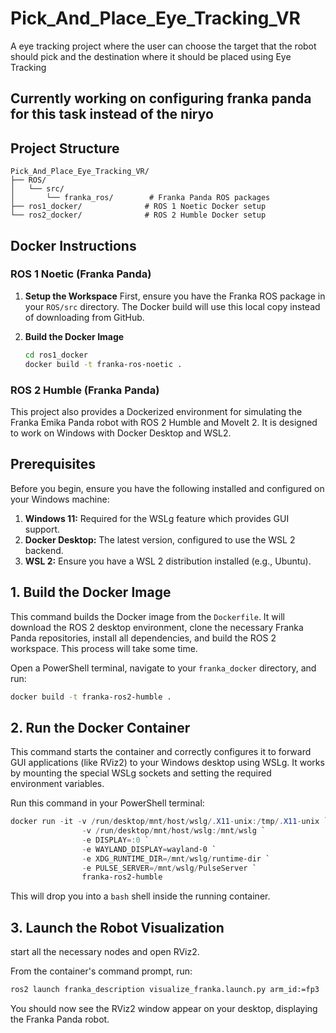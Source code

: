 # Pick_And_Place_Eye_Tracking_VR
A eye tracking project where the user can choose the target that the robot should pick and the destination where it should be placed using Eye Tracking

## Currently working on configuring franka panda for this task instead of the niryo

## Project Structure

```
Pick_And_Place_Eye_Tracking_VR/
├── ROS/
│   └── src/
│       └── franka_ros/        # Franka Panda ROS packages
├── ros1_docker/              # ROS 1 Noetic Docker setup
└── ros2_docker/              # ROS 2 Humble Docker setup
```

## Docker Instructions

### ROS 1 Noetic (Franka Panda)

1. **Setup the Workspace**
   First, ensure you have the Franka ROS package in your `ROS/src` directory. The Docker build will use this local copy instead of downloading from GitHub.

2. **Build the Docker Image**
   ```bash
   cd ros1_docker
   docker build -t franka-ros-noetic .
   ```

### ROS 2 Humble (Franka Panda)

This project also provides a Dockerized environment for simulating the Franka Emika Panda robot with ROS 2 Humble and MoveIt 2. It is designed to work on Windows with Docker Desktop and WSL2.

## Prerequisites

Before you begin, ensure you have the following installed and configured on your Windows machine:

1.  **Windows 11:** Required for the WSLg feature which provides GUI support.
2.  **Docker Desktop:** The latest version, configured to use the WSL 2 backend.
3.  **WSL 2:** Ensure you have a WSL 2 distribution installed (e.g., Ubuntu).

## 1. Build the Docker Image

This command builds the Docker image from the `Dockerfile`. It will download the ROS 2 desktop environment, clone the necessary Franka Panda repositories, install all dependencies, and build the ROS 2 workspace. This process will take some time.

Open a PowerShell terminal, navigate to your `franka_docker` directory, and run:

```bash
docker build -t franka-ros2-humble .
```

## 2. Run the Docker Container

This command starts the container and correctly configures it to forward GUI applications (like RViz2) to your Windows desktop using WSLg. It works by mounting the special WSLg sockets and setting the required environment variables.

Run this command in your PowerShell terminal:

```powershell
docker run -it -v /run/desktop/mnt/host/wslg/.X11-unix:/tmp/.X11-unix `
                -v /run/desktop/mnt/host/wslg:/mnt/wslg `
                -e DISPLAY=:0 `
                -e WAYLAND_DISPLAY=wayland-0 `
                -e XDG_RUNTIME_DIR=/mnt/wslg/runtime-dir `
                -e PULSE_SERVER=/mnt/wslg/PulseServer `
                franka-ros2-humble
```
This will drop you into a `bash` shell inside the running container.

## 3. Launch the Robot Visualization

start all the necessary nodes and open RViz2.

From the container's command prompt, run:

```bash
ros2 launch franka_description visualize_franka.launch.py arm_id:=fp3
```
You should now see the RViz2 window appear on your desktop, displaying the Franka Panda robot.
